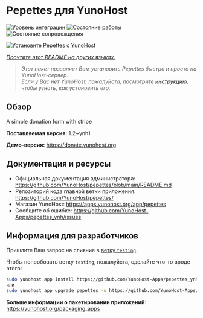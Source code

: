 <!--
Важно: этот README был автоматически сгенерирован <https://github.com/YunoHost/apps/tree/master/tools/readme_generator>
Он НЕ ДОЛЖЕН редактироваться вручную.
-->

# Pepettes для YunoHost

[![Уровень интеграции](https://apps.yunohost.org/badge/integration/pepettes)](https://ci-apps.yunohost.org/ci/apps/pepettes/)
![Состояние работы](https://apps.yunohost.org/badge/state/pepettes)
![Состояние сопровождения](https://apps.yunohost.org/badge/maintained/pepettes)

[![Установите Pepettes с YunoHost](https://install-app.yunohost.org/install-with-yunohost.svg)](https://install-app.yunohost.org/?app=pepettes)

*[Прочтите этот README на других языках.](./ALL_README.md)*

> *Этот пакет позволяет Вам установить Pepettes быстро и просто на YunoHost-сервер.*  
> *Если у Вас нет YunoHost, пожалуйста, посмотрите [инструкцию](https://yunohost.org/install), чтобы узнать, как установить его.*

## Обзор

A simple donation form with stripe

**Поставляемая версия:** 1.2~ynh1

**Демо-версия:** <https://donate.yunohost.org>
## Документация и ресурсы

- Официальная документация администратора: <https://github.com/YunoHost/pepettes/blob/main/README.md>
- Репозиторий кода главной ветки приложения: <https://github.com/YunoHost/pepettes/>
- Магазин YunoHost: <https://apps.yunohost.org/app/pepettes>
- Сообщите об ошибке: <https://github.com/YunoHost-Apps/pepettes_ynh/issues>

## Информация для разработчиков

Пришлите Ваш запрос на слияние в [ветку `testing`](https://github.com/YunoHost-Apps/pepettes_ynh/tree/testing).

Чтобы попробовать ветку `testing`, пожалуйста, сделайте что-то вроде этого:

```bash
sudo yunohost app install https://github.com/YunoHost-Apps/pepettes_ynh/tree/testing --debug
или
sudo yunohost app upgrade pepettes -u https://github.com/YunoHost-Apps/pepettes_ynh/tree/testing --debug
```

**Больше информации о пакетировании приложений:** <https://yunohost.org/packaging_apps>
